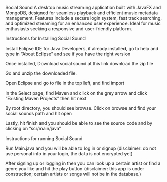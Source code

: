 Social Sound A desktop music streaming application built with JavaFX and MongoDB, designed for seamless playback and efficient music metadata management. 
Features include a secure login system, fast track searching, and optimized streaming for an enhanced user experience. 
Ideal for music enthusiasts seeking a responsive and user-friendly platform.

Instructions for Installing Social Sound


Install Eclipse IDE for Java Developers, if already installed, go to help and type in “About Eclipse” and see if you have the right version


Once installed, Download social sound at this link download the zip file 


Go and unzip the downloaded file.



Open Eclipse and go to file in the top left, and find import


In the Select page, find Maven and click on the grey arrow and click “Existing Maven Projects” then hit next


By root directory, you should see browse. Click on browse and find your social sounds path and hit open


Lastly, hit finish and you should be able to see the source code and by clicking on “scr/main/java”




Instructions for running Social Sound
 
Run Main.java and you will be able to log in or signup (disclaimer: do not use personal info in your login, the data is not encrypted yet)

 
After signing up or logging in then you can look up a certain artist or find a genre you like and hit the play button (disclaimer: this app is under construction; certain artists or songs will not be in the database.)

